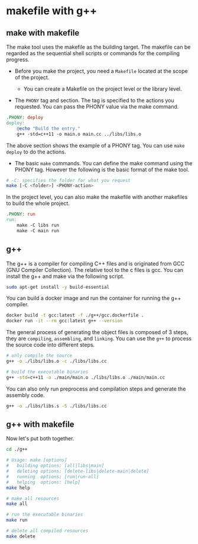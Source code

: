# makefile with g++

## make with makefile

The make tool uses the makefile as the building target. The makefile can be regarded as the sequential shell scripts or commands for the compiling progress. 

* Before you make the project, you need a `Makefile` located at the scope of the project. 
  * You can create a Makefile on the project level or the library level.

* The `PHONY` tag and section. The tag is specified to the actions you requested. You can pass the PHONY value via the make command.

```makefile
.PHONY: deploy
deploy: 
	@echo "Build the entry."
	g++ -std=c++11 -o main.o main.cc ../libs/libs.o
```

The above section shows the example of a PHONY tag. You can use `make deploy` to do the actions.

* The basic `make` commands. You can define the make command using the PHONY tag. However the following is the basic format of the make tool.

```sh
# -C: specifies the folder for what you request
make [-C <folder>] <PHONY-action>
```

In the project level, you can also make the makefile with another makefiles to build the whole project.

```makefile
.PHONY: run
run:
	make -C libs run
	make -C main run
```

## g++

The g++ is a compiler for compiling C++ files and is originated from GCC (GNU Compiler Collection). The relative tool to the c files is gcc. You can install the g++ and make via the following script.

```sh
sudo apt-get install -y build-essential
```

You can build a docker image and run the container for running the g++ compiler.

```sh
docker build -t gcc:latest -f ./g++/gcc.dockerfile .
docker run -it --rm gcc:latest g++ --version
```

The general process of generating the object files is composed of 3 steps, they are `compiling`, `assembling`, and `linking`. You can use the `g++` to process the source code into different steps.

```sh
# only compile the source
g++ -o ./libs/libs.o -c ./libs/libs.cc

# build the executable binaries 
g++ -std=c++11 -o ./main/main.o ./libs/libs.o ./main/main.cc
```

You can also only run preprocess and compilation steps and generate the assembly code.

```sh
g++ -o ./libs/libs.s -S ./libs/libs.cc
```

## g++ with makefile

Now let's put both together.

```sh
cd ./g++

# Usage: make [options]
#   building options: [all|libs|main]
#   deleting options: [delete-libs|delete-main|delete]
#   running  options: [run|run-all]
#   helping  options: [help]
make help

# make all resources
make all

# run the executable binaries
make run

# delete all compiled resources
make delete
```